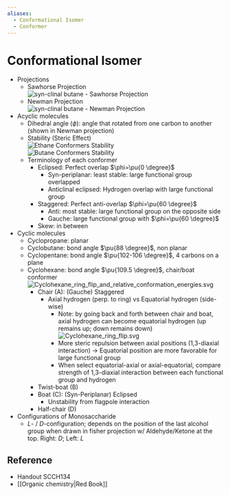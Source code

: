 ```yaml
---
aliases:
  - Conformational Isomer
  - Conformer
---
```


# Conformational Isomer

- Projections
  - Sawhorse Projection  
      ![syn-clinal butane - Sawhorse Projection](https://upload.wikimedia.org/wikipedia/commons/f/f6/Sawhorse_projection_butane_-sc.svg)
  - Newman Projection  
      ![syn-clinal butane - Newman Projection](https://upload.wikimedia.org/wikipedia/commons/1/11/Newman_projection_butane_-sc.svg)
- Acyclic molecules
  - Dihedral angle ($\phi$): angle that rotated from one carbon to another (shown in Newman projection)
  - Stability (Steric Effect)  
      ![Ethane Conformers Stability](https://upload.wikimedia.org/wikipedia/commons/8/8a/Ethane_conformations_and_relative_energies.svg)  
      ![Butane Conformers Stability](https://upload.wikimedia.org/wikipedia/commons/2/22/Butane_conformations_and_relative_energies.svg)
  - Terminology of each conformer
    - Eclipsed: Perfect overlap $\phi=\pu{0 \degree}$
      - Syn-periplanar: least stable: large functional group overlapped
      - Anticlinal eclipsed: Hydrogen overlap with large functional group
    - Staggered: Perfect anti-overlap $\phi=\pu{60 \degree}$
      - Anti: most stable: large functional group on the opposite side
      - Gauche: large functional group with $\phi=\pu{60 \degree}$
    - Skew: in between
- Cyclic molecules
  - Cyclopropane: planar
  - Cyclobutane: bond angle $\pu{88 \degree}$, non planar
  - Cyclopentane: bond angle $\pu{102-106 \degree}$, 4 carbons on a plane
  - Cyclohexane: bond angle $\pu{109.5 \degree}$, chair/boat conformer  
      ![Cyclohexane\_ring\_flip\_and\_relative\_conformation\_energies.svg](https://upload.wikimedia.org/wikipedia/commons/7/7a/Cyclohexane_ring_flip_and_relative_conformation_energies.svg)
    - Chair (A): (Gauche) Staggered
      - Axial hydrogen (perp. to ring) vs Equatorial hydrogen (side-wise)
        - Note: by going back and forth between chair and boat, axial hydrogen can become equatorial hydrogen (up remains up; down remains down)  
                  ![Cyclohexane\_ring\_flip.svg](https://upload.wikimedia.org/wikipedia/commons/5/59/Cyclohexane_ring_flip.svg)
        - More steric repulsion between axial positions (1,3-diaxial interaction) → Equatorial position are more favorable for large functional group
        - When select equatorial-axial or axial-equatorial, compare strength of 1,3-diaxial interaction between each functional group and hydrogen
    - Twist-boat (B)
    - Boat (C): (Syn-Periplanar) Eclipsed
      - Unstability from flagpole interaction
    - Half-chair (D)
- Configurations of Monosaccharide
  - *L*- / *D*-configuration; depends on the position of the last alcohol group when drawn in fisher projection w/ Aldehyde/Ketone at the top. Right: *D*; Left: *L*

## Reference

- Handout SCCH134
- [[Organic chemistry|Red Book]]
